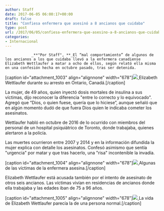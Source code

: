 ```yaml
---
author: Staff
date: 2017-06-05 06:00:17+00:00
draft: false
title: "Confiesa enfermera que asesinó a 8 ancianos que cuidaba"
type: post
url: /2017/06/05/confiesa-enfermera-que-asesino-a-8-ancianos-que-cuidaba/
categories:
- Internacional
---
```



				_**"Por Staff", **_El “mal comportamiento” de algunos de los ancianos a los que cuidaba llevó a la enfermera canadiense Elizabeth Wettlaufer a matar a ocho de ellos, según relató ella misma en una confesión hecha en octubre pasado, tras ser detenida.

[caption id="attachment_1003" align="alignnone" width="678"][![](/uploads/2017/06/DuranteSuArresto.jpg)
](/uploads/2017/06/DuranteSuArresto.jpg) Elizabeth Wettlaufer durante su arresto en Ontario, Canadá.[/caption]

La mujer, de 49 años, quien inyectó dosis mortales de insulina a sus víctimas, dijo reconocer la diferencia "entre lo correcto y lo equivocado". Agregó que “Dios, o quien fuese, quería que lo hiciese”, aunque señaló que en algún momento dudó de que fuera Dios quien le indicaba cometer los asesinatos.

Wettlaufer habló en octubre de 2016 de lo ocurrido con miembros del personal de un hospital psiquiátrico de Toronto, donde trabajaba, quienes alertaron a la policía.

Las muertes ocurrieron entre 2007 y 2014 y en la información difundida la mujer explica con detalle los asesinatos. Confesó asimismo que sentía "urgencia" por matar y que tras hacerlo, una "risa" incontenible la invadía.

[caption id="attachment_1004" align="alignnone" width="678"][![](/uploads/2017/06/AlgunasVictimas.jpg)
](/uploads/2017/06/AlgunasVictimas.jpg) Algunas de las víctimas de la enfermera asesina.[/caption]

Elizabeth Wettlaufer está acusada también por el intento de asesinato de otros seis ancianos. Las víctimas vivían en residencias de ancianos donde ella trabajaba y las edades iban de 75 a 96 años.

[caption id="attachment_1005" align="alignnone" width="678"][![](/uploads/2017/06/LaVidaDeElizabethPareciaNormal.jpg)
](/uploads/2017/06/LaVidaDeElizabethPareciaNormal.jpg) La vida de Elizabeth Wettlaufer parecía la de una persona normal.[/caption]		
